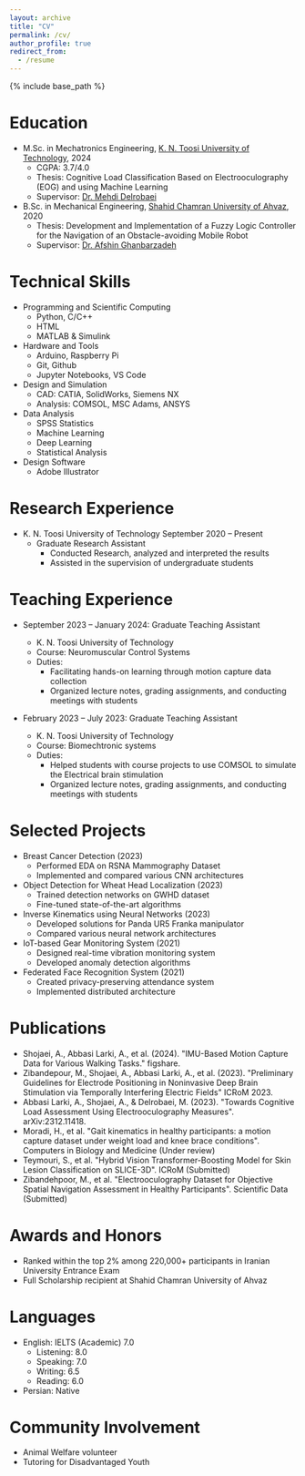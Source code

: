 ```yaml
---
layout: archive
title: "CV"
permalink: /cv/
author_profile: true
redirect_from:
  - /resume
---
```


{% include base_path %}

Education
======
* M.Sc. in Mechatronics Engineering, [K. N. Toosi University of Technology](https://www.topuniversities.com/universities/k-n-toosi-university-technology), 2024
  * CGPA: 3.7/4.0
  * Thesis: Cognitive Load Classification Based on Electrooculography (EOG) and using Machine Learning
  * Supervisor: [Dr. Mehdi Delrobaei](https://scholar.google.com/citations?hl=en&user=KhR6u9oAAAAJ)
* B.Sc. in Mechanical Engineering, [Shahid Chamran University of Ahvaz](https://www.topuniversities.com/universities/shahid-chamran-university-ahvaz), 2020
  * Thesis: Development and Implementation of a Fuzzy Logic Controller for the Navigation of an Obstacle-avoiding Mobile Robot
  * Supervisor: [Dr. Afshin Ghanbarzadeh](https://scholar.google.com/citations?user=gNzQBEoAAAAJ&hl=en&oi=ao)

Technical Skills
======
* Programming and Scientific Computing
  * Python, C/C++
  * HTML
  * MATLAB & Simulink
* Hardware and Tools
  * Arduino, Raspberry Pi
  * Git, Github
  * Jupyter Notebooks, VS Code
* Design and Simulation
  * CAD: CATIA, SolidWorks, Siemens NX
  * Analysis: COMSOL, MSC Adams, ANSYS
* Data Analysis
  * SPSS Statistics
  * Machine Learning
  * Deep Learning
  * Statistical Analysis
* Design Software
  * Adobe Illustrator

Research Experience
======
* K. N. Toosi University of Technology September 2020 – Present
  * Graduate Research Assistant
    * Conducted Research, analyzed and interpreted the results
    * Assisted in the supervision of undergraduate students

Teaching Experience
======
* September 2023 – January 2024: Graduate Teaching Assistant
  * K. N. Toosi University of Technology
  * Course: Neuromuscular Control Systems
  * Duties:
    * Facilitating hands-on learning through motion capture data collection
    * Organized lecture notes, grading assignments, and conducting meetings with students

* February 2023 – July 2023: Graduate Teaching Assistant
  * K. N. Toosi University of Technology
  * Course: Biomechtronic systems
  * Duties:
    * Helped students with course projects to use COMSOL to simulate the Electrical brain stimulation
    * Organized lecture notes, grading assignments, and conducting meetings with students

Selected Projects
======
* Breast Cancer Detection (2023)
  * Performed EDA on RSNA Mammography Dataset
  * Implemented and compared various CNN architectures
* Object Detection for Wheat Head Localization (2023)
  * Trained detection networks on GWHD dataset
  * Fine-tuned state-of-the-art algorithms
* Inverse Kinematics using Neural Networks (2023)
  * Developed solutions for Panda UR5 Franka manipulator
  * Compared various neural network architectures
* IoT-based Gear Monitoring System (2021)
  * Designed real-time vibration monitoring system
  * Developed anomaly detection algorithms
* Federated Face Recognition System (2021)
  * Created privacy-preserving attendance system
  * Implemented distributed architecture

Publications
======
* Shojaei, A., Abbasi Larki, A., et al. (2024). "IMU-Based Motion Capture Data for Various Walking Tasks." figshare.
* Zibandepour, M., Shojaei, A., Abbasi Larki, A., et al. (2023). "Preliminary Guidelines for Electrode Positioning in Noninvasive Deep Brain Stimulation via Temporally Interfering Electric Fields" ICRoM 2023.
* Abbasi Larki, A., Shojaei, A., & Delrobaei, M. (2023). "Towards Cognitive Load Assessment Using Electrooculography Measures". arXiv:2312.11418.
* Moradi, H., et al. "Gait kinematics in healthy participants: a motion capture dataset under weight load and knee brace conditions". Computers in Biology and Medicine (Under review)
* Teymouri, S., et al. "Hybrid Vision Transformer-Boosting Model for Skin Lesion Classification on SLICE-3D". ICRoM (Submitted)
* Zibandehpoor, M., et al. "Electrooculography Dataset for Objective Spatial Navigation Assessment in Healthy Participants". Scientific Data (Submitted)

Awards and Honors
======
* Ranked within the top 2% among 220,000+ participants in Iranian University Entrance Exam
* Full Scholarship recipient at Shahid Chamran University of Ahvaz

Languages
======
* English: IELTS (Academic) 7.0
  * Listening: 8.0
  * Speaking: 7.0
  * Writing: 6.5
  * Reading: 6.0
* Persian: Native

Community Involvement
======
* Animal Welfare volunteer
* Tutoring for Disadvantaged Youth
